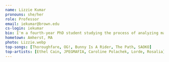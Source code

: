 ```yaml
---
name: Lizzie Kumar
pronouns: she/her
role: Professor
email: iekumar@brown.edu
cs-login: iekumar
bio: I'm a fourth-year PhD student studying the process of analyzing machine learning systems to determine if they are safe, ethical, or legal. I love hiking, live music, and amateur photography, and I can type really fast.
hometown: Amherst, MA
photo: Lizzie.webp
top-songs: [Thoroughfare, OG!, Bunny Is A Rider, The Path, SAOKO]
top-artists: [Ethel Cain, JPEGMAFIA, Caroline Polachek, Lorde, Rosalia]
---
```

